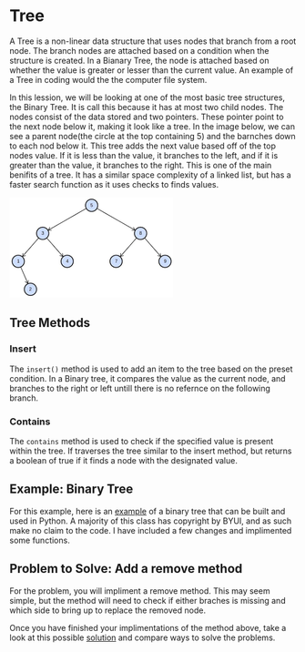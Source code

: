 # Tree
A Tree is a non-linear data structure that uses nodes that branch from a root node. The branch nodes are attached based on a condition when the structure is created. In a Bianary Tree, the node is attached based on whether the value is greater or lesser than the current value. An example of a Tree in coding would the the computer file system. 

In this lession, we will be looking at one of the most basic tree structures, the Binary Tree. It is call this because it has at most two child nodes. The nodes consist of the data stored and two pointers. These pointer point to the next node below it, making it look like a tree. In the image below, we can see a parent node(the circle at the top containing 5) and the barnches down to each nod below it. This tree adds the next value based off of the top nodes value. If it is less than the value, it branches to the left, and if it is greater than the value, it branches to the right. This is one of the main benifits of a tree. It has a similar space complexity of a linked list, but has a faster search function as it uses checks to finds values.

![Tree](tree.png)

## Tree Methods

### Insert
The `insert()` method is used to add an item to the tree based on the preset condition. In a Binary tree, it compares the value as the current node, and branches to the right or left untill there is no refernce on the following branch. 

### Contains
The `contains` method is used to check if the specified value is present within the tree. If traverses the tree similar to the insert method, but returns a boolean of true if it finds a node with the designated value.

## Example: Binary Tree
For this example, here is an [example](trees_incomplete.py) of a binary tree that can be built and used in Python. A majority of this class has copyright by BYUI, and as such make no claim to the code. I have included a few changes and implimented some functions. 

## Problem to Solve: Add a remove method
For the problem, you will impliment a remove method. This may seem simple, but the method will need to check if either braches is missing and which side to bring up to replace the removed node. 

Once you have finished your implimentations of the method above, take a look at this possible [solution](trees_solution.py) and compare ways to solve the problems. 
